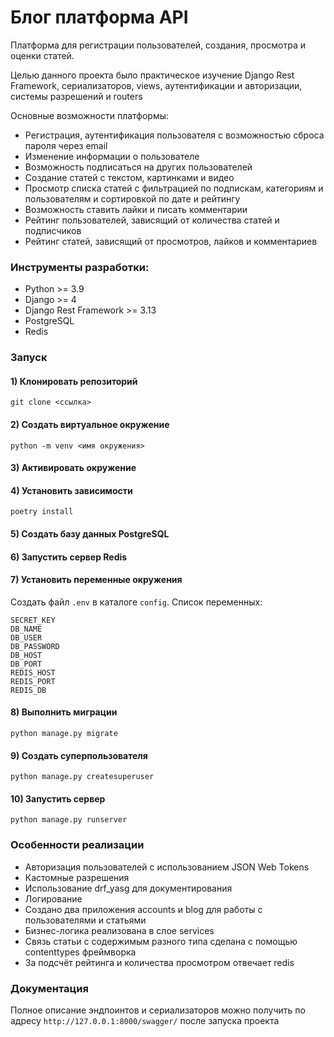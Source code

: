 # Блог платформа API

Платформа для регистрации пользователей, создания, просмотра и оценки статей.

Целью данного проекта было практическое изучение Django Rest Framework, сериализаторов, 
views, аутентификации и авторизации, системы разрешений и routers


Основные возможности платформы:

* Регистрация, аутентификация пользователя с 
возможностью сброса пароля через email
* Изменение информации о пользователе
* Возможность подписаться на других пользователей
* Создание статей с текстом, картинками и видео
* Просмотр списка статей с фильтрацией по подпискам, 
категориям и пользователям и сортировкой по дате и рейтингу
* Возможность ставить лайки и писать комментарии
* Рейтинг пользователей, зависящий от количества статей и 
подписчиков
* Рейтинг статей, зависящий от просмотров, лайков и комментариев


### Инструменты разработки:

- Python >= 3.9
- Django >= 4
- Django Rest Framework >= 3.13
- PostgreSQL
- Redis

### Запуск

#### 1) Клонировать репозиторий
```
git clone <ссылка>
```
#### 2) Создать виртуальное окружение
```
python -m venv <имя окружения>
```
#### 3) Активировать окружение

#### 4) Установить зависимости
```
poetry install
```
#### 5) Создать базу данных PostgreSQL
#### 6) Запустить сервер Redis
#### 7) Установить переменные окружения
Создать файл ```.env``` в каталоге ```config```.
Список переменных:
``` 
SECRET_KEY
DB_NAME
DB_USER
DB_PASSWORD
DB_HOST
DB_PORT
REDIS_HOST
REDIS_PORT
REDIS_DB
```
#### 8) Выполнить миграции
```
python manage.py migrate
```

#### 9) Создать суперпользователя
```
python manage.py createsuperuser
```

#### 10) Запустить сервер
```
python manage.py runserver
```

### Особенности реализации
* Авторизация пользователей с использованием JSON Web Tokens
* Кастомные разрешения
* Использование drf_yasg для документирования
* Логирование
* Создано два приложения accounts и blog для 
работы с пользователями и статьями
* Бизнес-логика реализована в слое services
* Связь статьи с содержимым разного типа сделана с 
помощью contenttypes фреймворка
* За подсчёт рейтинга и количества просмотром отвечает redis

### Документация
Полное описание эндпоинтов и сериализаторов можно получить по адресу 
```http://127.0.0.1:8000/swagger/``` после запуска проекта